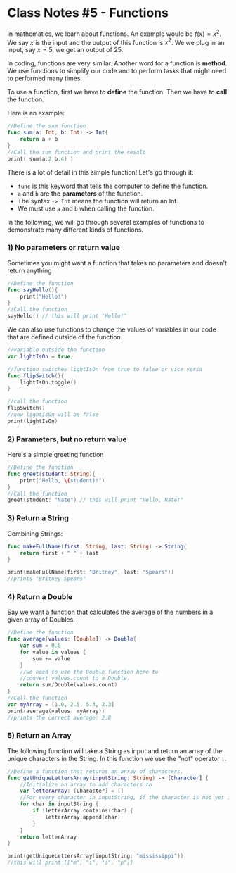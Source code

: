 # Class Notes #5 - Functions

In mathematics, we learn about functions. An example would be $f(x) = x^2$. We say $x$ is the input and the output of this function is $x^2$. We we plug in an input, say $x=5$, we get an output of $25$. 

In coding, functions are very similar. Another word for a function is **method**. We use functions to simplify our code and to perform tasks that might need to performed many times.

To use a function, first we have to **define** the function. Then we have to **call** the function. 

Here is an example:
``` swift
//Define the sum function
func sum(a: Int, b: Int) -> Int{
    return a + b
}
//Call the sum function and print the result
print( sum(a:2,b:4) )
```
There is a lot of detail in this simple function! Let's go through it:
- `func` is this keyword that tells the computer to define the function. 
- `a` and `b` are the **parameters** of the function.
- The syntax `-> Int` means the function will return an Int. 
- We must use `a` and `b` when calling the function.


In the following, we will go through several examples of functions to demonstrate many different kinds of functions.

### 1)  No parameters or return value
Sometimes you might want a function that takes no parameters and doesn't return anything
```swift
//Define the function
func sayHello(){
    print("Hello!")
}
//Call the function
sayHello() // this will print "Hello!"

```

We can also use functions to change the values of variables in our code that are defined outside of the function. 
```swift
//variable outside the function
var lightIsOn = true;

//function switches lightIsOn from true to false or vice versa
func flipSwitch(){
    lightIsOn.toggle()
}

//call the function
flipSwitch()
//now lightIsOn will be false
print(lightIsOn)
```
### 2) Parameters, but no return value
Here's a simple greeting function
```swift
//Define the function
func greet(student: String){
    print("Hello, \(student)!")
}
//Call the function
greet(student: "Nate") // this will print "Hello, Nate!"
```
### 3) Return a String
Combining Strings:
```swift
func makeFullName(first: String, last: String) -> String{
    return first + " " + last
}

print(makeFullName(first: "Britney", last: "Spears"))
//prints "Britney Spears"
```

### 4) Return a Double
Say we want a function that calculates the average of the numbers in a given array of Doubles. 

```swift
//Define the function
func average(values: [Double]) -> Double{
    var sum = 0.0
    for value in values {
        sum += value
    }
    //we need to use the Double function here to
    //convert values.count to a Double.
    return sum/Double(values.count)
}
//Call the function
var myArray = [1.0, 2.5, 5.4, 2.3]
print(average(values: myArray))
//prints the correct average: 2.8
```

### 5) Return an Array
The following function will take a String as input and return an array of the unique characters in the String. In this function we use the "not" operator `!`. 

```swift
//Define a function that returns an array of characters.
func getUniqueLettersArray(inputString: String) -> [Character] {
    //Initialize an array to add characters to
    var letterArray: [Character] = []
    //For every character in inputString, if the character is not yet in the array, append it to the array.
    for char in inputString {
        if !letterArray.contains(char) {
            letterArray.append(char)
        }
    }
    return letterArray
}

print(getUniqueLettersArray(inputString: "mississippi"))
//this will print [["m", "i", "s", "p"]]
```

